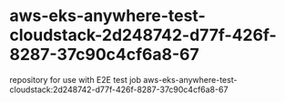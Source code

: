 # aws-eks-anywhere-test-cloudstack-2d248742-d77f-426f-8287-37c90c4cf6a8-67
repository for use with E2E test job aws-eks-anywhere-test-cloudstack:2d248742-d77f-426f-8287-37c90c4cf6a8-67
